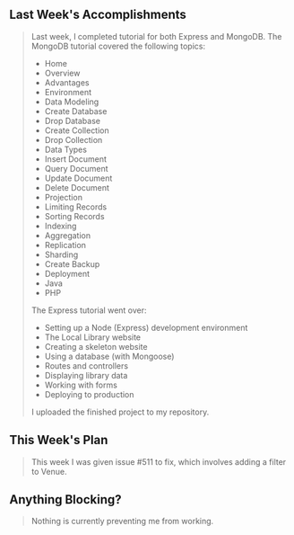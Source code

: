<h2>Last Week's Accomplishments</h2>

<blockquote>
  <p>Last week, I completed tutorial for both Express and MongoDB. The MongoDB tutorial covered the following topics:</p>

<ul>
<li>Home </li>
<li>Overview </li>
<li>Advantages </li>
<li>Environment </li>
<li>Data Modeling </li>
<li>Create Database </li>
<li>Drop Database </li>
<li>Create Collection </li>
<li>Drop Collection </li>
<li>Data Types </li>
<li>Insert Document </li>
<li>Query Document </li>
<li>Update Document </li>
<li>Delete Document </li>
<li>Projection </li>
<li>Limiting Records </li>
<li>Sorting Records </li>
<li>Indexing </li>
<li>Aggregation </li>
<li>Replication </li>
<li>Sharding </li>
<li>Create Backup </li>
<li>Deployment </li>
<li>Java </li>
<li>PHP </li>

 </ul>

<p>The Express tutorial went over: </p>

<ul>
<li>Setting up a Node (Express) development environment </li>
<li>The Local Library website </li>
<li>Creating a skeleton website </li>
<li>Using a database (with Mongoose) </li>
<li>Routes and controllers </li>
<li>Displaying library data </li>
<li>Working with forms </li>
<li>Deploying to production </li>
</ul>

<p> I uploaded the finished project to my repository.</p>

</blockquote>

<h2>This Week's Plan</h2>

<blockquote>
  <p>This week I was given issue #511 to fix, which involves adding a filter to Venue.  </p>
</blockquote>

<h2>Anything Blocking?</h2>

<blockquote>
  <p>Nothing is currently preventing me from working. </p>
</blockquote>
